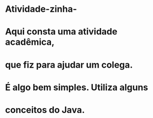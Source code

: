 # Atividade-zinha-
# Aqui consta uma atividade acadêmica,
# que fiz para ajudar um colega.
# É algo bem simples. Utiliza alguns
# conceitos do Java. 
